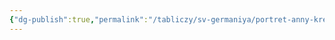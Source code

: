```yaml
---
{"dg-publish":true,"permalink":"/tabliczy/sv-germaniya/portret-anny-kresakre/","dgPassFrontmatter":true}
---
```



